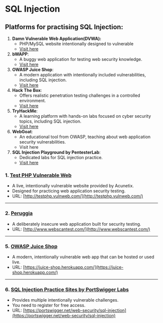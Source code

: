 # SQL Injection
## Platforms for practising SQL Injection:
1. **Damn Vulnerable Web Application(DVWA):**
	- PHP/MySQL website intentionally designed to vulnerable
	- [Visit here](https://buydomainnames.co.uk/domain/dvwa.co.uk?offer=parked)
2. **bWAPP**:
    - A buggy web application for testing web security knowledge.
    - [Visit here](http://www.itsecgames.com/)
3.  **OWASP Juice Shop**:
    - A modern application with intentionally included vulnerabilities, including SQL injection.
    - [Visit here](https://owasp.org/www-project-juice-shop/)
4. **Hack The Box**:
    - Offers realistic penetration testing challenges in a controlled environment.
    - [Visit here](https://www.hackthebox.com/)
5. **TryHackMe**:
    - A learning platform with hands-on labs focused on cyber security topics, including SQL injection.
    - [Visit here](https://tryhackme.com/)
6. **WebGoat**:
    - An educational tool from OWASP, teaching about web application security vulnerabilities.
    - Visit here
7. **SQL Injection Playground by PentesterLab**:
    - Dedicated labs for SQL injection practice.
    - [Visit here](https://pentesterlab.com/)


### **1. [Test PHP Vulnerable Web](http://testphp.vulnweb.com/)**

- A live, intentionally vulnerable website provided by Acunetix.
- Designed for practicing web application security testing.
- URL: [http://testphp.vulnweb.com/](http://testphp.vulnweb.com/)

---

### **2. [Peruggia](http://www.webscantest.com/)**

- A deliberately insecure web application built for security testing.
- URL: [http://www.webscantest.com/](http://www.webscantest.com/)

---

### **5. [OWASP Juice Shop](https://juice-shop.herokuapp.com/)**

- A modern, intentionally vulnerable web app that can be hosted or used live.
- URL: [https://juice-shop.herokuapp.com/](https://juice-shop.herokuapp.com/)

---

### **6. [SQL Injection Practice Sites by PortSwigger Labs](https://portswigger.net/web-security/sql-injection)**

- Provides multiple intentionally vulnerable challenges.
- You need to register for free access.
- URL: [https://portswigger.net/web-security/sql-injection](https://portswigger.net/web-security/sql-injection)

